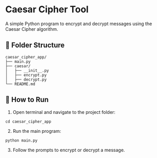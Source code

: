 # Caesar Cipher Tool

A simple Python program to encrypt and decrypt messages using the Caesar Cipher algorithm.

## 📂 Folder Structure

```
caesar_cipher_app/
├── main.py
├── caesar/
│   ├── __init__.py
│   ├── encrypt.py
│   ├── decrypt.py
└── README.md
```

## 🚀 How to Run

1. Open terminal and navigate to the project folder:

```
cd caesar_cipher_app
```

2. Run the main program:

```
python main.py
```

3. Follow the prompts to encrypt or decrypt a message.
